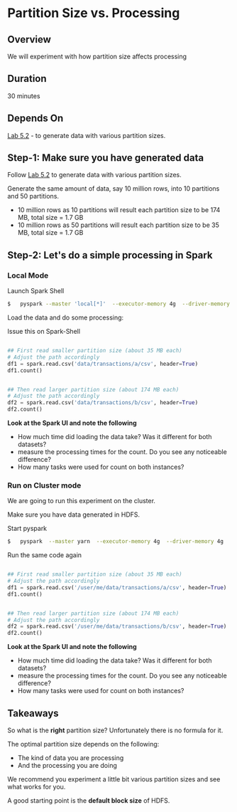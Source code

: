 <link rel='stylesheet' href='../assets/css/main.css'/>

# Partition Size vs. Processing

## Overview

We will experiment with how partition size affects processing

## Duration

30 minutes

## Depends On

[Lab 5.2](5-2_generate-data.md) - to generate data with various partition sizes.

## Step-1: Make sure you have generated data

Follow [Lab 5.2](5-2_generate-data.md) to generate data with various partition sizes.

Generate the same amount of data, say 10 million rows, into 10 partitions and 50 partitions.

- 10 million rows as 10 partitions will result each partition size to be 174 MB,    total size = 1.7 GB
- 10 million rows as 50 partitions will result each partition size to be 35 MB,    total size = 1.7 GB

## Step-2: Let's do a simple processing in Spark

### Local Mode

Launch Spark Shell

```bash
$   pyspark --master 'local[*]'  --executor-memory 4g  --driver-memory 4g

```

Load the data and do some processing:

Issue this on Spark-Shell

```python

## First read smaller partition size (about 35 MB each)
# Adjust the path accordingly
df1 = spark.read.csv('data/transactions/a/csv', header=True)
df1.count()


## Then read larger partition size (about 174 MB each)
# Adjust the path accordingly
df2 = spark.read.csv('data/transactions/b/csv', header=True)
df2.count()
```

**Look at the Spark UI and note the following**

- How much time did loading the data take?  Was it different for both datasets?
- measure the processing times for the count.  Do you see any noticeable difference?
- How many tasks were used for count on both instances?

### Run on Cluster mode

We are going to run this experiment on the cluster.  

Make sure you have data generated in HDFS.

Start pyspark

```bash
$   pyspark  --master yarn  --executor-memory 4g  --driver-memory 4g
```

Run the same code again

```python

## First read smaller partition size (about 35 MB each)
# Adjust the path accordingly
df1 = spark.read.csv('/user/me/data/transactions/a/csv', header=True)
df1.count()


## Then read larger partition size (about 174 MB each)
# Adjust the path accordingly
df2 = spark.read.csv('/user/me/data/transactions/b/csv', header=True)
df2.count()
```

**Look at the Spark UI and note the following**

- How much time did loading the data take?  Was it different for both datasets?
- measure the processing times for the count.  Do you see any noticeable difference?
- How many tasks were used for count on both instances?

## Takeaways

So what is the **right** partition size?  Unfortunately there is no formula for it.  

The optimal partition size depends on the following:

- The kind of data you are processing
- And the processing you are doing

We recommend you experiment a little bit various partition sizes and see what works for you.

A good starting point is the **default block size** of HDFS.